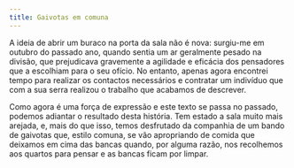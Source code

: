```yaml
---
title: Gaivotas em comuna
---
```


A ideia de abrir um buraco na porta da sala não é nova: surgiu-me em outubro do passado ano, quando sentia um ar geralmente pesado na divisão, que prejudicava gravemente a agilidade e eficácia dos pensadores que a escolhiam para o seu ofício. No entanto, apenas agora encontrei tempo para realizar os contactos necessários e contratar um indivíduo que com a sua serra realizou o trabalho que acabamos de descrever.

Como agora é uma força de expressão e este texto se passa no passado, podemos adiantar o resultado desta história. Tem estado a sala muito mais arejada, e, mais do que isso, temos desfrutado da companhia de um bando de gaivotas que, estilo comuna, se vão apropriando de comida que deixamos em cima das bancas quando, por alguma razão, nos recolhemos aos quartos para pensar e as bancas ficam por limpar.
